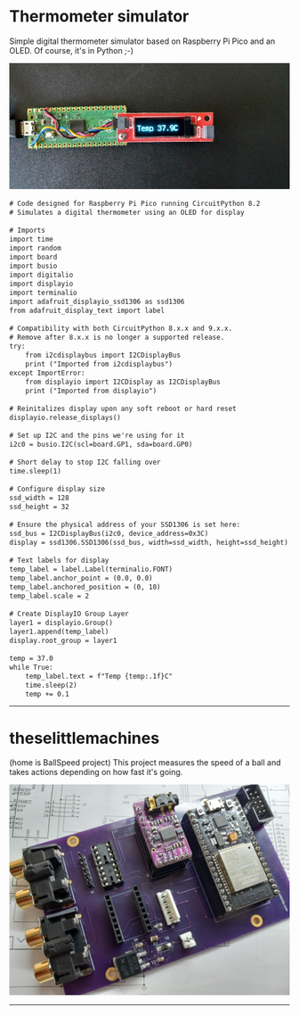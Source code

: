 # Thermometer simulator
Simple digital thermometer simulator based on Raspberry Pi Pico and
an OLED. Of course, it's in Python ;-)

![Thermometer](images/therm1.jpg)

~~~
# Code designed for Raspberry Pi Pico running CircuitPython 8.2
# Simulates a digital thermometer using an OLED for display

# Imports
import time 
import random
import board
import busio
import digitalio
import displayio
import terminalio
import adafruit_displayio_ssd1306 as ssd1306
from adafruit_display_text import label

# Compatibility with both CircuitPython 8.x.x and 9.x.x.
# Remove after 8.x.x is no longer a supported release.
try:
    from i2cdisplaybus import I2CDisplayBus
    print ("Imported from i2cdisplaybus")
except ImportError:
    from displayio import I2CDisplay as I2CDisplayBus
    print ("Imported from displayio")
    
# Reinitalizes display upon any soft reboot or hard reset
displayio.release_displays()

# Set up I2C and the pins we're using for it
i2c0 = busio.I2C(scl=board.GP1, sda=board.GP0)

# Short delay to stop I2C falling over
time.sleep(1) 

# Configure display size
ssd_width = 128
ssd_height = 32

# Ensure the physical address of your SSD1306 is set here:
ssd_bus = I2CDisplayBus(i2c0, device_address=0x3C)
display = ssd1306.SSD1306(ssd_bus, width=ssd_width, height=ssd_height)

# Text labels for display
temp_label = label.Label(terminalio.FONT)
temp_label.anchor_point = (0.0, 0.0)
temp_label.anchored_position = (0, 10)
temp_label.scale = 2

# Create DisplayIO Group Layer
layer1 = displayio.Group()
layer1.append(temp_label)
display.root_group = layer1

temp = 37.0
while True:
    temp_label.text = f"Temp {temp:.1f}C"
    time.sleep(2)
    temp += 0.1
~~~

---

# theselittlemachines
(home is BallSpeed project)
This project measures the speed of a ball and takes actions depending on how fast it's going.

![custom audio player with LED dot matrix](_images/Chevelle-audio.jpg)

---
